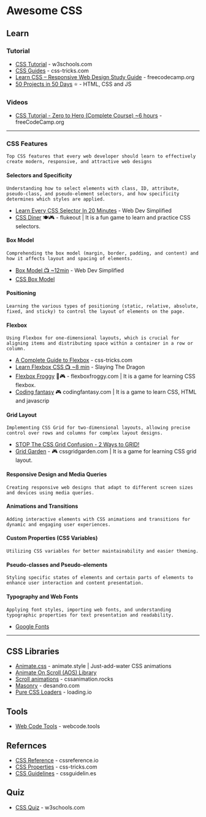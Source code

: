 # Awesome CSS

## Learn
### Tutorial
* [CSS Tutorial](https://www.w3schools.com/css/) - w3schools.com
* [CSS Guides](https://css-tricks.com/guides/) - css-tricks.com
* [Learn CSS – Responsive Web Design Study Guide](https://www.freecodecamp.org/news/learn-css/) - freecodecamp.org
* [50 Projects in 50 Days](https://github.com/bradtraversy/50projects50days) ⭐ - HTML, CSS and JS

### Videos
* [CSS Tutorial - Zero to Hero (Complete Course) ~6 hours](https://www.youtube.com/watch?v=1Rs2ND1ryYc) - freeCodeCamp.org

-----

### CSS Features
`Top CSS features that every web developer should learn to effectively create modern, responsive, and attractive web designs`

#### Selectors and Specificity
`Understanding how to select elements with class, ID, attribute, pseudo-class, and pseudo-element selectors, and how specificity determines which styles are applied.`
* [Learn Every CSS Selector In 20 Minutes](https://www.youtube.com/watch?v=l1mER1bV0N0) - Web Dev Simplified
* [CSS Diner](https://flukeout.github.io) 🍽🎮 - flukeout | It is a fun game to learn and practice CSS selectors.
  
#### Box Model
`Comprehending the box model (margin, border, padding, and content) and how it affects layout and spacing of elements.`
* [Box Model 📺 ~12min](https://www.youtube.com/watch?v=zaqk-vTPRBs) - Web Dev Simplified
* [CSS Box Model](https://www.w3schools.com/css/css_boxmodel.asp)
  
#### Positioning
`Learning the various types of positioning (static, relative, absolute, fixed, and sticky) to control the layout of elements on the page.`

#### Flexbox 
`Using Flexbox for one-dimensional layouts, which is crucial for aligning items and distributing space within a container in a row or column.`
* [A Complete Guide to Flexbox](https://css-tricks.com/snippets/css/a-guide-to-flexbox/) - css-tricks.com
* [Learn Flexbox CSS 📺 ~8 min](https://youtu.be/phWxA89Dy94) - Slaying The Dragon
* [Flexbox Froggy](https://flexboxfroggy.com/) 🐸🎮 - flexboxfroggy.com | It is a game for learning CSS flexbox.
* [Coding fantasy](https://codingfantasy.com/games/flexboxadventure/play) 🎮 codingfantasy.com | It is a game to learn CSS, HTML and javascrip
  
#### Grid Layout
`Implementing CSS Grid for two-dimensional layouts, allowing precise control over rows and columns for complex layout designs.`
* [STOP The CSS Grid Confusion - 2 Ways to GRID!](https://www.youtube.com/watch?v=YNB-JD7iPoQ)
* [Grid Garden](https://cssgridgarden.com/) - 🎮 cssgridgarden.com | It is a game for learning CSS grid layout.

#### Responsive Design and Media Queries
`Creating responsive web designs that adapt to different screen sizes and devices using media queries.`

#### Animations and Transitions
`Adding interactive elements with CSS animations and transitions for dynamic and engaging user experiences.`

#### Custom Properties (CSS Variables)
`Utilizing CSS variables for better maintainability and easier theming.`

#### Pseudo-classes and Pseudo-elements
`Styling specific states of elements and certain parts of elements to enhance user interaction and content presentation.`

#### Typography and Web Fonts
`Applying font styles, importing web fonts, and understanding typographic properties for text presentation and readability.`
* [Google Fonts](https://fonts.google.com/)
  
-----

## CSS Libraries
* [Animate.css](https://animate.style/) - animate.style | Just-add-water CSS animations
* [Animate On Scroll (AOS) Library](https://michalsnik.github.io/aos/)
* [Scroll animations](https://cssanimation.rocks/scroll-animations/) - cssanimation.rocks
* [Masonry](https://masonry.desandro.com/) - desandro.com
* [Pure CSS Loaders](https://loading.io/css/) - loading.io



## Tools
* [Web Code Tools](https://webcode.tools/generators/css) - webcode.tools

## Refernces
* [CSS Reference](https://cssreference.io/) - cssreference.io
* [CSS Properties](https://css-tricks.com/almanac/properties/) - css-tricks.com
* [CSS Guidelines](https://cssguidelin.es/) - cssguidelin.es


## Quiz
* [CSS Quiz](https://www.w3schools.com/css/css_quiz.asp) - w3schools.com

